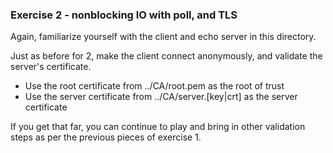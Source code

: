 
### Exercise 2 - nonblocking IO with poll, and TLS

Again, familiarize yourself with the client and echo server in this directory. 

Just as before for 2, make the client connect anonymously, and validate the server's certificate.

- Use the root certificate from ../CA/root.pem as the root of trust
- Use the server certificate from ../CA/server.[key|crt] as the server certificate

If you get that far, you can continue to play and bring in other validation steps as per the previous pieces of exercise 1.
